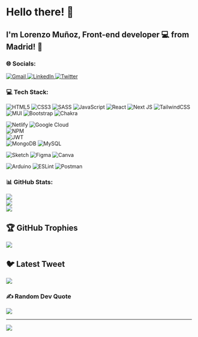 # Hello there! :wave:
## I'm **Lorenzo Muñoz**, Front-end developer :computer: from **Madrid**! :city_sunset:
### 🌐 Socials:
<a href="cepo_mm@hotmail.com">
  <img src="https://img.icons8.com/bubbles/50/000000/gmail.png" alt="Gmail" />
</a>
<a href="https://linkedin.com/in/https://www.linkedin.com/in/lorenzo-mmu%C3%B1oz/">
  <img src="https://img.icons8.com/bubbles/50/000000/linkedin.png" alt="LinkedIn" />
</a>
<a href="[https://twitter.com/](https://twitter.com/https://twitter.com/LorensioDev)">
  <img src="https://img.icons8.com/bubbles/50/000000/twitter.png" alt="Twitter" />
</a>

### 💻 Tech Stack:

![HTML5](https://img.shields.io/badge/HTML5-%23E34F26.svg?style=flat&logo=HTML5&logoColor=white)
![CSS3](https://img.shields.io/badge/CSS3-%231572B6.svg?style=flat&logo=CSS3&logoColor=white)
![SASS](https://img.shields.io/badge/SASS-hotpink.svg?style=flat&logo=SASS&logoColor=white)
![JavaScript](https://img.shields.io/badge/JAVASCRIPT-%23323330.svg?style=flat&logo=JavaScript&logoColor=%23F7DF1E)
![React](https://img.shields.io/badge/REACTJS-%2320232a.svg?style=flat&logo=React&logoColor=%2361DAFB)
![Next JS](https://img.shields.io/badge/NEXTJS-black?style=flat&logo=next.js&logoColor=white)
![TailwindCSS](https://img.shields.io/badge/TAILWINDCSS-%2338B2AC.svg?style=flat&logo=tailwind-css&logoColor=white)
![MUI](https://img.shields.io/badge/MUI-%230081CB.svg?style=flat&logo=material-ui&logoColor=white)
![Bootstrap](https://img.shields.io/badge/BOOTSTRAP-%23563D7C.svg?style=flat&logo=bootstrap&logoColor=white)
![Chakra](https://img.shields.io/badge/CHAKRA-%234ED1C5.svg?style=flat&logo=chakraui&logoColor=white)

![Netlify](https://img.shields.io/badge/NETLIFY-%23000000.svg?style=flat&logo=netlify&logoColor=#00C7B7)
![Google Cloud](https://img.shields.io/badge/GOOGLE%20CLOUD-%234285F4.svg?style=flat&logo=google-cloud&logoColor=white)     
![NPM](https://img.shields.io/badge/NPM-%23000000.svg?style=flat&logo=npm&logoColor=white)  
![JWT](https://img.shields.io/badge/JWT-black?style=flat&logo=JSON%20web%20tokens)    
![MongoDB](https://img.shields.io/badge/MONGODB-%234ea94b.svg?style=flat&logo=mongodb&logoColor=white) 
![MySQL](https://img.shields.io/badge/MYSQL-%2300f.svg?style=flat&logo=mysql&logoColor=white) 

![Sketch](https://img.shields.io/badge/SKETCH-FFB387?style=flat&logo=sketch&logoColor=black)
![Figma](https://img.shields.io/badge/FIGMA-%23F24E1E.svg?style=flat&logo=figma&logoColor=white) 
![Canva](https://img.shields.io/badge/CANVA-%2300C4CC.svg?style=flat&logo=Canva&logoColor=white) 

![Arduino](https://img.shields.io/badge/-ARDUINO-00979D?style=flat&logo=Arduino&logoColor=white) 
![ESLint](https://img.shields.io/badge/ESLint-4B3263?style=flat&logo=eslint&logoColor=white) 
![Postman](https://img.shields.io/badge/POSTMAN-FF6C37?style=flat&logo=postman&logoColor=white)

### 📊 GitHub Stats:
![](https://github-readme-stats.vercel.app/api?username=lorenzo-mm&theme=blue-green&hide_border=true&include_all_commits=true&count_private=true)<br/>
![](https://github-readme-streak-stats.herokuapp.com/?user=lorenzo-mm&theme=blue-green&hide_border=true)<br/>
![](https://github-readme-stats.vercel.app/api/top-langs/?username=lorenzo-mm&theme=blue-green&hide_border=true&include_all_commits=true&count_private=true&layout=compact)

## 🏆 GitHub Trophies
![](https://github-profile-trophy.vercel.app/?username=lorenzo-mm&theme=matrix&no-frame=false&no-bg=true&margin-w=4)

## 🐦 Latest Tweet
[![](https://gtce.itsvg.in/api?username=https://twitter.com/LorensioDev)](https://github.com/VishwaGauravIn/github-twitter-card-embed)

### ✍️ Random Dev Quote
![](https://quotes-github-readme.vercel.app/api?type=horizontal&theme=merko)

---
[![](https://visitcount.itsvg.in/api?id=lorenzo-mm&icon=9&color=3)](https://visitcount.itsvg.in)

<!-- Proudly created with GPRM ( https://gprm.itsvg.in ) -->
